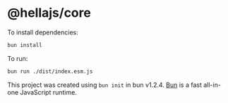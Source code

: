 # @hellajs/core

To install dependencies:

```bash
bun install
```

To run:

```bash
bun run ./dist/index.esm.js
```

This project was created using `bun init` in bun v1.2.4. [Bun](https://bun.sh) is a fast all-in-one JavaScript runtime.
